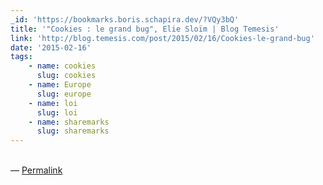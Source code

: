 ```yaml
---
_id: 'https://bookmarks.boris.schapira.dev/?VQy3bQ'
title: '"Cookies : le grand bug", Elie Sloïm | Blog Temesis'
link: 'http://blog.temesis.com/post/2015/02/16/Cookies-le-grand-bug'
date: '2015-02-16'
tags:
    - name: cookies
      slug: cookies
    - name: Europe
      slug: europe
    - name: loi
      slug: loi
    - name: sharemarks
      slug: sharemarks
---
```


<br>&#8212;
<a href="https://bookmarks.boris.schapira.dev/?VQy3bQ" title="Permalink">Permalink</a>
